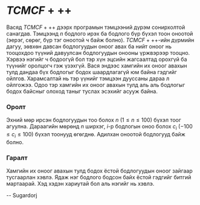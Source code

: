 $TCMCF+++$
==========
Васяд $TCMCF+++$ дээрх програмын тэмцээний дүрэм сонирхолтой санагдав. Тэмцээнд $n$ бодлого ирэх ба бодлого бүр бүхэл тоон оноотой (эерэг, сѳрѳг, бүр тэг оноотой ч байж болно). $TCMCF+++$-ийн дүрмийн дагуу, зѳвхѳн давсан бодлогуудын оноог авах ба нийт оноог нь тооцохдоо түүний давуулсан бодлогуудын онооны үржвэрээр тооцно. Хэрвээ нэгийг ч бодоогүй бол тэр хүн эцсийн жагсаалтад орохгүй ба түүнийг оролцогч гэж үзэхгүй. Вася эндээс хамгийн их оноог авахын тулд дандаа бүх бодлогыг бодох шаардлагагүй юм байна гэдгийг ойлгов. Харамсалтай нь тэр үүнийг тэмцээн дууссаны дараа л ойлгожээ. Одоо тэр хамгийн их оноог авахын тулд аль аль бодлогыг бодох байсныг олоход таныг туслах эсэхийг асууж байна. 

### Оролт
Эхний мѳр ирсэн бодлогуудын тоо болох $n$ ($1 ≤ n ≤ 100$) бүхэл тоог агуулна. Дараагийн мѳрѳнд $n$ ширхэг, $i$-р бодлогын оноо болох $c_i$ ($- 100 ≤ c_i ≤ 100$) бүхэл тоонууд ѳгѳгднѳ. Адилхан оноотой бодлогууд байж болно. 


### Гаралт
Хамгийн их оноог авахын тулд бодох ёстой бодлогуудын оноог зайгаар тусгаарлан хэвлэ. Ядаж нэг бодлого бодсон байх ёстой гэдгийг битгий мартаарай. Хэд хэдэн хариутай бол аль нэгийг нь хэвлэ. 


-- Sugardorj